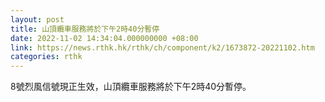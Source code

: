 ```yaml
---
layout: post
title: 山頂纜車服務將於下午2時40分暫停
date: 2022-11-02 14:34:04.000000000 +08:00
link: https://news.rthk.hk/rthk/ch/component/k2/1673872-20221102.htm
categories: rthk
---
```


8號烈風信號現正生效，山頂纜車服務將於下午2時40分暫停。
